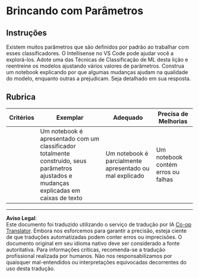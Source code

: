 <!--
CO_OP_TRANSLATOR_METADATA:
{
  "original_hash": "58dfdaf79fb73f7d34b22bdbacf57329",
  "translation_date": "2025-08-29T21:50:29+00:00",
  "source_file": "4-Classification/3-Classifiers-2/assignment.md",
  "language_code": "br"
}
-->
# Brincando com Parâmetros

## Instruções

Existem muitos parâmetros que são definidos por padrão ao trabalhar com esses classificadores. O Intellisense no VS Code pode ajudar você a explorá-los. Adote uma das Técnicas de Classificação de ML desta lição e reentreine os modelos ajustando vários valores de parâmetros. Construa um notebook explicando por que algumas mudanças ajudam na qualidade do modelo, enquanto outras a prejudicam. Seja detalhado em sua resposta.

## Rubrica

| Critérios | Exemplar                                                                                                              | Adequado                                              | Precisa de Melhorias          |
| --------- | --------------------------------------------------------------------------------------------------------------------- | ---------------------------------------------------- | ----------------------------- |
|           | Um notebook é apresentado com um classificador totalmente construído, seus parâmetros ajustados e mudanças explicadas em caixas de texto | Um notebook é parcialmente apresentado ou mal explicado | Um notebook contém erros ou falhas |

---

**Aviso Legal**:  
Este documento foi traduzido utilizando o serviço de tradução por IA [Co-op Translator](https://github.com/Azure/co-op-translator). Embora nos esforcemos para garantir a precisão, esteja ciente de que traduções automatizadas podem conter erros ou imprecisões. O documento original em seu idioma nativo deve ser considerado a fonte autoritativa. Para informações críticas, recomenda-se a tradução profissional realizada por humanos. Não nos responsabilizamos por quaisquer mal-entendidos ou interpretações equivocadas decorrentes do uso desta tradução.